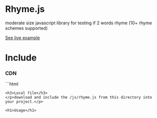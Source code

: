 # Rhyme.js
moderate size javascript library for testing if 2 words rhyme (10+ rhyme schemes supported)

<a href="http://ghost-writer.ga">See live example</a>

<h1>Include</h1>
<h3>CDN</h3>
```html

<script src="https://cdn.jsdelivr.net/gh/PiethonCoder/Rhyme.js/js/rhyme.js"></script>
```
<h3>Local file</h3>
</p>download and include the /js/rhyme.js from this directory into your project.</p> 

<h1>Usage</h1>
